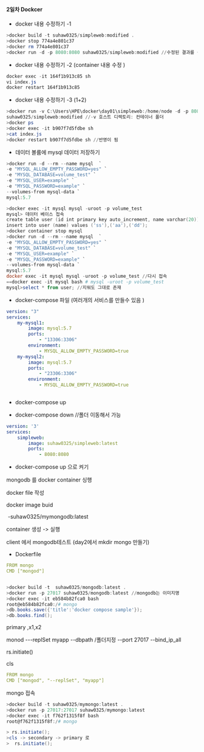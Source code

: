 #### 2일차 Dockcer 

- docker 내용 수정하기 -1

```powershell
>docker build -t suhaw0325/simpleweb:modified .
>docker stop 774a4e801c37
>docker rm 774a4e801c37
>docker run -d -p 8080:8080 suhaw0325/simpleweb:modified //수정된 결과를 출력 권장x 
```

- docker 내용 수정하기 -2 (container 내용 수정 )

```powershell
docker exec -it 164f1b913c85 sh
vi index.js
docker restart 164f1b913c85
```

- docker 내용 수정하기 -3 (1+2)

```powershell
>docker run -v C:\Users\HPE\docker\day01\simpleweb:/home/node -d -p 8080:8080 
suhaw0325/simpleweb:modified //-v 호스트 디렉토리: 컨테이너 폴더 
>docker ps
>docker exec -it b907f7d5fdbe sh
>cat index.js
>docker restart b907f7d5fdbe sh //반영이 됨 
```

- 데이터 볼륨에 mysql 데이터 저장하기 

```powershell
>docker run -d --rm --name mysql  `
-e "MYSQL_ALLOW_EMPTY_PASSWORD=yes" `
-e "MYSQL_DATABASE=volume_test" `
-e "MYSQL_USER=example" `
-e "MYSQL_PASSWORD=example" `
--volumes-from mysql-data `
mysql:5.7
```

```powershell
>docker exec -it mysql mysql -uroot -p volume_test
mysql> 데이터 베이스 접속 
create table user (id int primary key auto_increment, name varchar(20))
insert into user (name) values ('ss'),('aa'),('dd');
>docker container stop mysql 
>docker run -d --rm --name mysql  `
-e "MYSQL_ALLOW_EMPTY_PASSWORD=yes" `
-e "MYSQL_DATABASE=volume_test" `
-e "MYSQL_USER=example" `
-e "MYSQL_PASSWORD=example" `
--volumes-from mysql-data `
mysql:5.7
docker exec -it mysql mysql -uroot -p volume_test //다시 접속 
==docker exec -it mysql bash # mysql -uroot -p volume_test
mysql>select * from user; //지워도 그대로 존재 
```

- docker-compose 파일 (여러개의 서비스를 만들수 있음 )

```yml
version: "3"
services: 
    my-mysql1:
        image: mysql:5.7
        ports: 
            - "13306:3306"
        environment: 
            - MYSQL_ALLOW_EMPTY_PASSWORD=true
    my-mysql2:
        image: mysql:5.7
        ports: 
            - "23306:3306"
        environment: 
            - MYSQL_ALLOW_EMPTY_PASSWORD=true
            
```

- docker-compose up  

- docker-compose down  //폴더 이동해서 가능 

```yaml
version: '3'
services: 
    simpleweb:
        image: suhaw0325/simpleweb:latest
        ports:
            - 8080:8080
```

- docker-compose up 으로 켜기 



mongodb 를 docker container  싱행

 docker file 작성

docker image buid 

​	-suhaw0325/mymongodb:latest

container 생성 -> 실행 

client 에서 mongodb테스트  (day2에서 mkdir mongo 만들기)

- Dockerfile 

```yaml
FROM mongo
CMD ["mongod"] 
```
```powershell

>docker build -t  suhaw0325/mongodb:latest .
>docker run -p 27017 suhaw0325/mongodb:latest //mongodb는 이미지명 
>docker exec -it eb584b82fca0 bash
root@eb584b82fca0:/# mongo
>db.books.save({'title':'docker compose sample'});
>db.books.find();
```


primary ,x1,x2 

monod ---replSet myapp --dbpath /폴더지정 --port 27017 --bind_ip_all 

rs.initiate()

cls 

````yaml
FROM mongo
CMD ["mongod", "--replSet", "myapp"] 
````

mongo 접속 

```powershell
>docker build -t suhaw0325/mymongo:latest .
>docker run -p 27017:27017 suhaw0325/mymongo:latest
>docker exec -it f762f1315f8f bash
root@f762f1315f8f:/# mongo

> rs.initiate();
>cls -> secondary -> primary 로 
>  rs.initiate();
```

